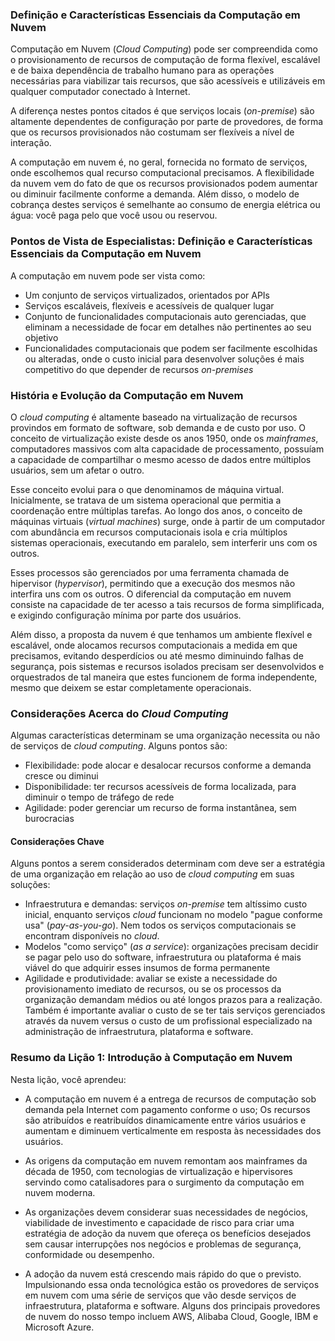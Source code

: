 ### Definição e Características Essenciais da Computação em Nuvem

Computação em Nuvem (*Cloud Computing*) pode ser compreendida como o provisionamento de recursos de computação de forma flexível, escalável e de baixa dependência de trabalho humano para as operações necessárias para viabilizar tais recursos, que são acessíveis e utilizáveis em qualquer computador conectado à Internet.

A diferença nestes pontos citados é que serviços locais (*on-premise*) são altamente dependentes de configuração por parte de provedores, de forma que os recursos provisionados não costumam ser flexíveis a nível de interação.

A computação em nuvem é, no geral, fornecida no formato de serviços, onde escolhemos qual recurso computacional precisamos. A flexibilidade da nuvem vem do fato de que os recursos provisionados podem aumentar ou diminuir facilmente conforme a demanda. Além disso, o modelo de cobrança destes serviços é semelhante ao consumo de energia elétrica ou água: você paga pelo que você usou ou reservou.

### Pontos de Vista de Especialistas: Definição e Características Essenciais da Computação em Nuvem

A computação em nuvem pode ser vista como:
- Um conjunto de serviços virtualizados, orientados por APIs
- Serviços escaláveis, flexíveis e acessíveis de qualquer lugar
- Conjunto de funcionalidades computacionais auto gerenciadas, que eliminam a necessidade de focar em detalhes não pertinentes ao seu objetivo
- Funcionalidades computacionais que podem ser facilmente escolhidas ou alteradas, onde o custo inicial para desenvolver soluções é mais competitivo do que depender de recursos *on-premises*
### História e Evolução da Computação em Nuvem

O *cloud computing* é altamente baseado na virtualização de recursos provindos em formato de software, sob demanda e de custo por uso. O conceito de virtualização existe desde os anos 1950, onde os *mainframes*, computadores massivos com alta capacidade de processamento, possuíam a capacidade de compartilhar o mesmo acesso de dados entre múltiplos usuários, sem um afetar o outro.

Esse conceito evolui para o que denominamos de máquina virtual. Inicialmente, se tratava de um sistema operacional que permitia a coordenação entre múltiplas tarefas. Ao longo dos anos, o conceito de máquinas virtuais (*virtual machines*) surge, onde à partir de um computador com abundância em recursos computacionais isola e cria múltiplos sistemas operacionais, executando em paralelo, sem interferir uns com os outros. 

Esses processos são gerenciados por uma ferramenta chamada de hipervisor (*hypervisor*), permitindo que a execução dos mesmos não interfira uns com os outros. O diferencial da computação em nuvem consiste na capacidade de ter acesso a tais recursos de forma simplificada, e exigindo configuração mínima por parte dos usuários. 

Além disso, a proposta da nuvem é que tenhamos um ambiente flexível e escalável, onde alocamos recursos computacionais a medida em que precisamos, evitando desperdícios ou até mesmo diminuindo falhas de segurança, pois sistemas e recursos isolados precisam ser desenvolvidos e orquestrados de tal maneira que estes funcionem de forma independente, mesmo que deixem se estar completamente operacionais.
### Considerações Acerca do *Cloud Computing*

Algumas características determinam se uma organização necessita ou não de serviços de *cloud computing*. Alguns pontos são:
- Flexibilidade: pode alocar e desalocar recursos conforme a demanda cresce ou diminui
- Disponibilidade: ter recursos acessíveis de forma localizada, para diminuir o tempo de tráfego de rede
- Agilidade: poder gerenciar um recurso de forma instantânea, sem burocracias
#### Considerações Chave
Alguns pontos a serem considerados determinam com deve ser a estratégia de uma organização em relação ao uso de *cloud computing* em suas soluções:
- Infraestrutura e demandas: serviços *on-premise* tem altíssimo custo inicial, enquanto serviços *cloud* funcionam no modelo "pague conforme usa" (*pay-as-you-go*). Nem todos os serviços computacionais se encontram disponíveis no *cloud*.
- Modelos "como serviço" (*as a service*): organizações precisam decidir se pagar pelo uso do software, infraestrutura ou plataforma é mais viável do que adquirir esses insumos de forma permanente
- Agilidade e produtividade: avaliar se existe a necessidade do provisionamento imediato de recursos, ou se os processos da organização demandam médios ou até longos prazos para a realização. Também é importante avaliar o custo de se ter tais serviços gerenciados através da nuvem versus o custo de um profissional especializado na administração de infraestrutura, plataforma e software.
### Resumo da Lição 1: Introdução à Computação em Nuvem

Nesta lição, você aprendeu:

- A computação em nuvem é a entrega de recursos de computação sob demanda pela Internet com pagamento conforme o uso; Os recursos são atribuídos e reatribuídos dinamicamente entre vários usuários e aumentam e diminuem verticalmente em resposta às necessidades dos usuários.
    
- As origens da computação em nuvem remontam aos mainframes da década de 1950, com tecnologias de virtualização e hipervisores servindo como catalisadores para o surgimento da computação em nuvem moderna.
    
- As organizações devem considerar suas necessidades de negócios, viabilidade de investimento e capacidade de risco para criar uma estratégia de adoção da nuvem que ofereça os benefícios desejados sem causar interrupções nos negócios e problemas de segurança, conformidade ou desempenho.
    
- A adoção da nuvem está crescendo mais rápido do que o previsto. Impulsionando essa onda tecnológica estão os provedores de serviços em nuvem com uma série de serviços que vão desde serviços de infraestrutura, plataforma e software. Alguns dos principais provedores de nuvem do nosso tempo incluem AWS, Alibaba Cloud, Google, IBM e Microsoft Azure.
